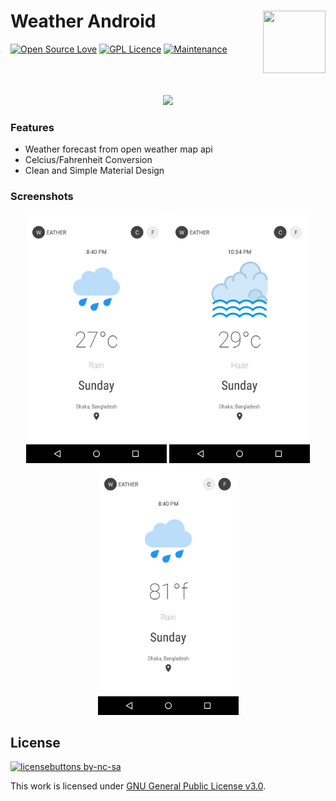 # Weather Android <img src="https://github.com/atick-faisal/Weather-Android/blob/master/app/src/main/res/mipmap-xxxhdpi/ic_launcher.png" width="100" height="100" align="right"/> 
[![Open Source Love](https://badges.frapsoft.com/os/v2/open-source.svg?v=103)](https://github.com/ellerbrock/open-source-badges/) [![GPL Licence](https://badges.frapsoft.com/os/gpl/gpl.svg?v=103)](https://opensource.org/licenses/GPL-3.0/) [![Maintenance](https://img.shields.io/badge/Maintained%3F-yes-green.svg)](https://GitHub.com/Naereen/StrapDown.js/graphs/commit-activity)

<p align="center">
  <br>
  <br>
  <br>
  <img src="https://openweathermap.org/themes/openweathermap/assets/vendor/owm/img/logo_OpenWeatherMap_orange.svg" width="700"/>
  </p>
  
### Features
  - Weather forecast from open weather map api
  - Celcius/Fahrenheit Conversion
  - Clean and Simple Material Design
  
### Screenshots
<p align="center">
  <img src="ss1.png" height="400"/>
  <img src="ss.png" height="400"/>
  <img src="ss2.png" height="400"/>
  </p>
  
## License
[![licensebuttons by-nc-sa](https://licensebuttons.net/l/by-nc-sa/3.0/88x31.png)](https://creativecommons.org/licenses/by-nc-sa/4.0)

This work is licensed under [GNU General Public License v3.0](https://github.com/atick-faisal/PIC16F877a/blob/master/LICENSE).
